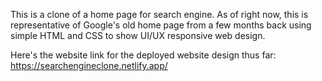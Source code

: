 This is a clone of a home page for search engine. As of right now, this is representative of Google's old home page from a few months back using simple HTML and CSS to show UI/UX responsive web design.

Here's the website link for the deployed website design thus far: https://searchengineclone.netlify.app/
